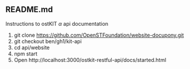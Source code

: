 ## README.md

Instructions to ostKIT $\alpha$ api documentation 

1. git clone https://github.com/OpenSTFoundation/website-docupony.git
2. git checkout ben/gh1/kit-api
4. cd api/website
3. npm start
4. Open http://localhost:3000/ostkit-restful-api/docs/started.html


